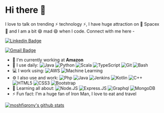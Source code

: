# Hi there 👋

I love to talk on trending ⚡ technology ⚡, I have huge attraction on 🔭 Spacex 🔭 and I am a bit 😄 mad 😄 when I code. Connect with me here -

[![Linkedin Badge](https://img.shields.io/badge/-moshfiqrony-blue?style=plastic&logo=Linkedin&logoColor=white&link=https://www.linkedin.com/in/duoan/)](https://www.linkedin.com/in/duoan/)

[![Gmail Badge](https://img.shields.io/badge/-15203012@iubat.edu-c14438?style=plastic&logo=Gmail&logoColor=white&link=mailto:15203012@iubat.edu)](mailto:15203012@iubat.edu)


- 🏢 I'm currently working at **Amazon**
- 🚀 I use daily:
  ![Java](https://img.shields.io/badge/Java-ED8B00?style=for-the-badge&logo=java&logoColor=white)
  ![Python](https://img.shields.io/badge/Python-14354C?style=for-the-badge&logo=python&logoColor=white)
  ![Scala](https://img.shields.io/badge/Scala-DC322F?style=for-the-badge&logo=scala&logoColor=white)
  ![TypeScript](https://img.shields.io/badge/TypeScript-007ACC?style=for-the-badge&logo=typescript&logoColor=white)
  ![Git](https://img.shields.io/badge/GIT-E44C30?style=for-the-badge&logo=git&logoColor=white)
  ![Bash](https://img.shields.io/badge/Bash-4EAA25?style=for-the-badge&logo=Bash&logoColor=white)
- 💻 I work using:
  ![AWS](https://img.shields.io/badge/AWS-%23FF9900.svg?style=for-the-badge&logo=amazon-aws&logoColor=white)
  ![Machine Learning](https://img.shields.io/badge/-Machine%20Learning-DC322F.svg?style=for-the-badge&logo=ML&logoColor=white)
- ⚙️ I also use and work: ![Php](https://img.shields.io/badge/-php-394989?style=plastic&logo=php) ![Java](https://img.shields.io/badge/-java-3f4441?style=plastic&logo=java) ![Jenkins](https://img.shields.io/badge/-Jenkins-black?style=plastic&logo=Jenkins) ![Kotlin](https://img.shields.io/badge/-kotlin-006a71?style=plastic&logo=kotlin) ![C++](https://img.shields.io/badge/-C++-00599C?style=plastic&logo=c)
  ![HTML5](https://img.shields.io/badge/-HTML5-E34F26?style=plastic&logo=html5&logoColor=white)
  ![CSS3](https://img.shields.io/badge/-CSS3-1572B6?style=plastic&logo=css3)
  ![Bootstrap](https://img.shields.io/badge/-Bootstrap-563D7C?style=plastic&logo=bootstrap)
- 🌱 Learning all about:
  ![Node.JS](https://img.shields.io/badge/-Node.JS-black?style=plastic&logo=Node.js) ![Express.JS](https://img.shields.io/badge/-Express.JS-c7b198?style=plastic&logo=Express.JS) ![Graphql](https://img.shields.io/badge/-Graphql-E10098?style=plastic&logo=Graphql)
  ![MongoDB](https://img.shields.io/badge/-MongoDB-black?style=plastic&logo=mongodb)
- ⚡️ Fun fact: I'm a huge fan of Iron Man, I love to eat and travel

[![moshfiqrony's github stats](https://github-readme-stats.vercel.app/api?username=duoan&theme=dark&show_icons=true)](https://github.com/duoan)
